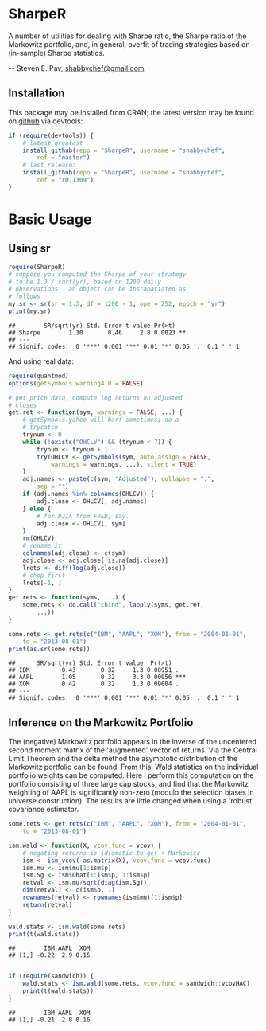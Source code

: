 


# SharpeR

A number of utilities for dealing with Sharpe ratio, the Sharpe ratio of the
Markowitz portfolio, and, in general, overfit of trading strategies based on
(in-sample) Sharpe statistics.

-- Steven E. Pav, shabbychef@gmail.com

## Installation

This package may be installed from CRAN; the latest version may be
found on [github](https://www.github.com/shabbychef/SharpeR "SharpeR")
via devtools:


```r
if (require(devtools)) {
    # latest greatest
    install_github(repo = "SharpeR", username = "shabbychef", 
        ref = "master")
    # last release:
    install_github(repo = "SharpeR", username = "shabbychef", 
        ref = "r0.1309")
}
```


# Basic Usage

## Using sr


```r
require(SharpeR)
# suppose you computed the Sharpe of your strategy
# to be 1.3 / sqrt(yr), based on 1200 daily
# observations.  an object can be instanatiated as
# follows
my.sr <- sr(sr = 1.3, df = 1200 - 1, ope = 252, epoch = "yr")
print(my.sr)
```

```
##        SR/sqrt(yr) Std. Error t value Pr(>t)   
## Sharpe        1.30       0.46     2.8 0.0023 **
## ---
## Signif. codes:  0 '***' 0.001 '**' 0.01 '*' 0.05 '.' 0.1 ' ' 1
```


And using real data:

```r
require(quantmod)
options(getSymbols.warning4.0 = FALSE)

# get price data, compute log returns on adjusted
# closes
get.ret <- function(sym, warnings = FALSE, ...) {
    # getSymbols.yahoo will barf sometimes; do a
    # trycatch
    trynum <- 0
    while (!exists("OHCLV") && (trynum < 7)) {
        trynum <- trynum + 1
        try(OHLCV <- getSymbols(sym, auto.assign = FALSE, 
            warnings = warnings, ...), silent = TRUE)
    }
    adj.names <- paste(c(sym, "Adjusted"), collapse = ".", 
        sep = "")
    if (adj.names %in% colnames(OHLCV)) {
        adj.close <- OHLCV[, adj.names]
    } else {
        # for DJIA from FRED, say.
        adj.close <- OHLCV[, sym]
    }
    rm(OHLCV)
    # rename it
    colnames(adj.close) <- c(sym)
    adj.close <- adj.close[!is.na(adj.close)]
    lrets <- diff(log(adj.close))
    # chop first
    lrets[-1, ]
}
get.rets <- function(syms, ...) {
    some.rets <- do.call("cbind", lapply(syms, get.ret, 
        ...))
}
```




```r
some.rets <- get.rets(c("IBM", "AAPL", "XOM"), from = "2004-01-01", 
    to = "2013-08-01")
print(as.sr(some.rets))
```

```
##      SR/sqrt(yr) Std. Error t value  Pr(>t)    
## IBM         0.43       0.32     1.3 0.08951 .  
## AAPL        1.05       0.32     3.3 0.00056 ***
## XOM         0.42       0.32     1.3 0.09604 .  
## ---
## Signif. codes:  0 '***' 0.001 '**' 0.01 '*' 0.05 '.' 0.1 ' ' 1
```


## Inference on the Markowitz Portfolio

The (negative) Markowitz portfolio appears in the inverse of
the uncentered second moment matrix of the 'augmented' vector
of returns. Via the Central Limit Theorem and the delta method
the asymptotic distribution of the Markowitz portfolio can
be found. From this, Wald statistics on the individual portfolio
weights can be computed. Here I perform this computation on the
portfolio consisting of three large cap stocks, and find
that the Markowitz weighting of AAPL is significantly non-zero
(modulo the selection biases in universe construction). The
results are little changed when using a 'robust' covariance
estimator.


```r
some.rets <- get.rets(c("IBM", "AAPL", "XOM"), from = "2004-01-01", 
    to = "2013-08-01")

ism.wald <- function(X, vcov.func = vcov) {
    # negating returns is idiomatic to get + Markowitz
    ism <- ism_vcov(-as.matrix(X), vcov.func = vcov.func)
    ism.mu <- ism$mu[1:ism$p]
    ism.Sg <- ism$Ohat[1:ism$p, 1:ism$p]
    retval <- ism.mu/sqrt(diag(ism.Sg))
    dim(retval) <- c(ism$p, 1)
    rownames(retval) <- rownames(ism$mu)[1:ism$p]
    return(retval)
}

wald.stats <- ism.wald(some.rets)
print(t(wald.stats))
```

```
##        IBM AAPL  XOM
## [1,] -0.22  2.9 0.15
```

```r

if (require(sandwich)) {
    wald.stats <- ism.wald(some.rets, vcov.func = sandwich::vcovHAC)
    print(t(wald.stats))
}
```

```
##        IBM AAPL  XOM
## [1,] -0.21  2.8 0.16
```

